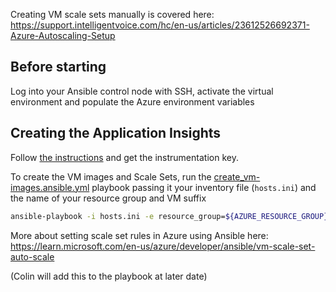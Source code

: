 Creating VM scale sets manually is covered here:
https://support.intelligentvoice.com/hc/en-us/articles/23612526692371-Azure-Autoscaling-Setup

Before starting
--

Log into your Ansible control node with SSH, activate the virtual environment and populate the Azure environment variables

Creating the Application Insights
--
Follow [the instructions](https://support.intelligentvoice.com/hc/en-us/articles/23612526692371-Azure-Autoscaling-Setup#AzureAutoscalingSetup-Step1.CreateanApplicationInsightresource) and get the instrumentation key.

To create the VM images and Scale Sets, run the [create_vm-images.ansible.yml](ansible/create-vm-images.ansible.yml) playbook passing it your inventory file (`hosts.ini`) and the name of your resource group and VM suffix

```bash
ansible-playbook -i hosts.ini -e resource_group=${AZURE_RESOURCE_GROUP} -e vm_suffix=-KCCT-10 create-vm-images.ansible.yml
```


More about setting scale set rules in Azure using Ansible here:
https://learn.microsoft.com/en-us/azure/developer/ansible/vm-scale-set-auto-scale

(Colin will add this to the playbook at later date)